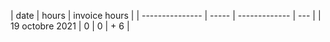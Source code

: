| date            | hours | invoice hours |
| --------------- | ----- | ------------- | --- |
| 19 octobre 2021 | 0     | 0             | + 6 |
